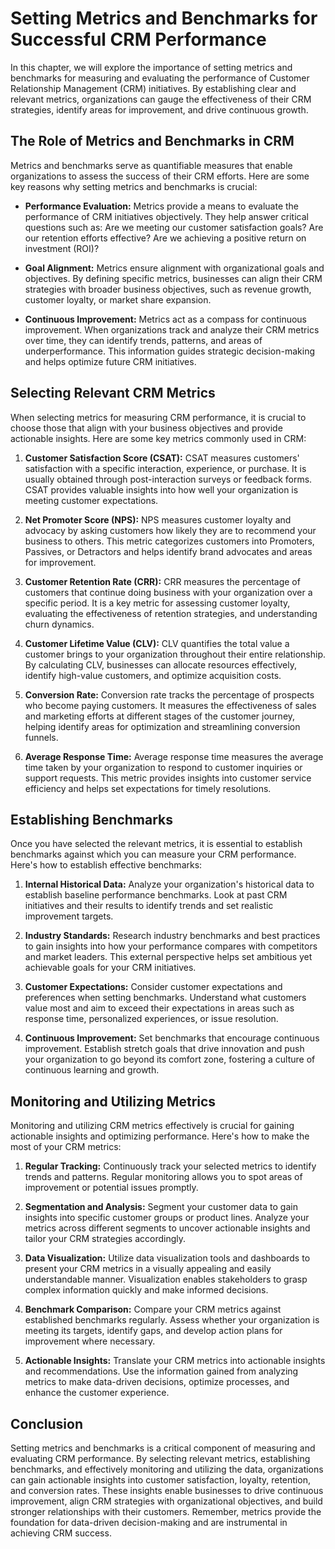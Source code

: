 Setting Metrics and Benchmarks for Successful CRM Performance
========================================================================

In this chapter, we will explore the importance of setting metrics and benchmarks for measuring and evaluating the performance of Customer Relationship Management (CRM) initiatives. By establishing clear and relevant metrics, organizations can gauge the effectiveness of their CRM strategies, identify areas for improvement, and drive continuous growth.

The Role of Metrics and Benchmarks in CRM
-----------------------------------------

Metrics and benchmarks serve as quantifiable measures that enable organizations to assess the success of their CRM efforts. Here are some key reasons why setting metrics and benchmarks is crucial:

* **Performance Evaluation:** Metrics provide a means to evaluate the performance of CRM initiatives objectively. They help answer critical questions such as: Are we meeting our customer satisfaction goals? Are our retention efforts effective? Are we achieving a positive return on investment (ROI)?

* **Goal Alignment:** Metrics ensure alignment with organizational goals and objectives. By defining specific metrics, businesses can align their CRM strategies with broader business objectives, such as revenue growth, customer loyalty, or market share expansion.

* **Continuous Improvement:** Metrics act as a compass for continuous improvement. When organizations track and analyze their CRM metrics over time, they can identify trends, patterns, and areas of underperformance. This information guides strategic decision-making and helps optimize future CRM initiatives.

Selecting Relevant CRM Metrics
------------------------------

When selecting metrics for measuring CRM performance, it is crucial to choose those that align with your business objectives and provide actionable insights. Here are some key metrics commonly used in CRM:

1. **Customer Satisfaction Score (CSAT):** CSAT measures customers' satisfaction with a specific interaction, experience, or purchase. It is usually obtained through post-interaction surveys or feedback forms. CSAT provides valuable insights into how well your organization is meeting customer expectations.

2. **Net Promoter Score (NPS):** NPS measures customer loyalty and advocacy by asking customers how likely they are to recommend your business to others. This metric categorizes customers into Promoters, Passives, or Detractors and helps identify brand advocates and areas for improvement.

3. **Customer Retention Rate (CRR):** CRR measures the percentage of customers that continue doing business with your organization over a specific period. It is a key metric for assessing customer loyalty, evaluating the effectiveness of retention strategies, and understanding churn dynamics.

4. **Customer Lifetime Value (CLV):** CLV quantifies the total value a customer brings to your organization throughout their entire relationship. By calculating CLV, businesses can allocate resources effectively, identify high-value customers, and optimize acquisition costs.

5. **Conversion Rate:** Conversion rate tracks the percentage of prospects who become paying customers. It measures the effectiveness of sales and marketing efforts at different stages of the customer journey, helping identify areas for optimization and streamlining conversion funnels.

6. **Average Response Time:** Average response time measures the average time taken by your organization to respond to customer inquiries or support requests. This metric provides insights into customer service efficiency and helps set expectations for timely resolutions.

Establishing Benchmarks
-----------------------

Once you have selected the relevant metrics, it is essential to establish benchmarks against which you can measure your CRM performance. Here's how to establish effective benchmarks:

1. **Internal Historical Data:** Analyze your organization's historical data to establish baseline performance benchmarks. Look at past CRM initiatives and their results to identify trends and set realistic improvement targets.

2. **Industry Standards:** Research industry benchmarks and best practices to gain insights into how your performance compares with competitors and market leaders. This external perspective helps set ambitious yet achievable goals for your CRM initiatives.

3. **Customer Expectations:** Consider customer expectations and preferences when setting benchmarks. Understand what customers value most and aim to exceed their expectations in areas such as response time, personalized experiences, or issue resolution.

4. **Continuous Improvement:** Set benchmarks that encourage continuous improvement. Establish stretch goals that drive innovation and push your organization to go beyond its comfort zone, fostering a culture of continuous learning and growth.

Monitoring and Utilizing Metrics
--------------------------------

Monitoring and utilizing CRM metrics effectively is crucial for gaining actionable insights and optimizing performance. Here's how to make the most of your CRM metrics:

1. **Regular Tracking:** Continuously track your selected metrics to identify trends and patterns. Regular monitoring allows you to spot areas of improvement or potential issues promptly.

2. **Segmentation and Analysis:** Segment your customer data to gain insights into specific customer groups or product lines. Analyze your metrics across different segments to uncover actionable insights and tailor your CRM strategies accordingly.

3. **Data Visualization:** Utilize data visualization tools and dashboards to present your CRM metrics in a visually appealing and easily understandable manner. Visualization enables stakeholders to grasp complex information quickly and make informed decisions.

4. **Benchmark Comparison:** Compare your CRM metrics against established benchmarks regularly. Assess whether your organization is meeting its targets, identify gaps, and develop action plans for improvement where necessary.

5. **Actionable Insights:** Translate your CRM metrics into actionable insights and recommendations. Use the information gained from analyzing metrics to make data-driven decisions, optimize processes, and enhance the customer experience.

Conclusion
----------

Setting metrics and benchmarks is a critical component of measuring and evaluating CRM performance. By selecting relevant metrics, establishing benchmarks, and effectively monitoring and utilizing the data, organizations can gain actionable insights into customer satisfaction, loyalty, retention, and conversion rates. These insights enable businesses to drive continuous improvement, align CRM strategies with organizational objectives, and build stronger relationships with their customers. Remember, metrics provide the foundation for data-driven decision-making and are instrumental in achieving CRM success.

